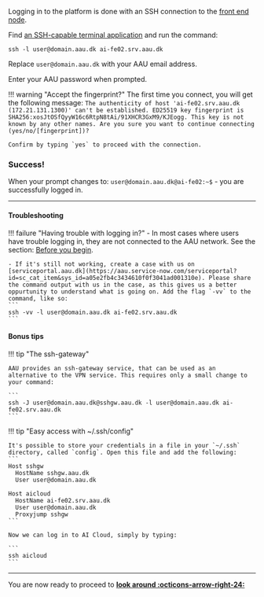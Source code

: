 
Logging in to the platform is done with an SSH connection to the [front end node](/ai-cloud/system-overview/#front-end-node).

Find [an SSH-capable terminal application](/ai-cloud/getting-started/#find-a-terminal-application) and run the command:
```
ssh -l user@domain.aau.dk ai-fe02.srv.aau.dk
```
Replace `user@domain.aau.dk` with your AAU email address.

Enter your AAU password when prompted.

!!! warning "Accept the fingerprint?"
    The first time you connect, you will get the following message:
    ```
    The authenticity of host 'ai-fe02.srv.aau.dk (172.21.131.1300)' can't be established.
    ED25519 key fingerprint is SHA256:xosJtOSfQyyW16c6RtpN8tAi/91XHCR3GxM9/KJEogg.
    This key is not known by any other names.
    Are you sure you want to continue connecting (yes/no/[fingerprint])?
    ```

    Confirm by typing `yes` to proceed with the connection.


### Success!
When your prompt changes to: `user@domain.aau.dk@ai-fe02:~$` - you are successfully logged in.

<hr>


#### Troubleshooting

!!! failure "Having trouble with logging in?"
    - In most cases where users have trouble logging in, they are not connected to the AAU network. See the section: [Before you begin](/ai-cloud/getting-started/).

    - If it's still not working, create a case with us on [serviceportal.aau.dk](https://aau.service-now.com/serviceportal?id=sc_cat_item&sys_id=a05e2fb4c3434610f0f3041ad001310e). Please share the command output with us in the case, as this gives us a better oppurtunity to understand what is going on. Add the flag `-vv` to the command, like so:
    ```
    ssh -vv -l user@domain.aau.dk ai-fe02.srv.aau.dk
    ```
#### Bonus tips

!!! tip "The ssh-gateway"

    AAU provides an ssh-gateway service, that can be used as an alternative to the VPN service. This requires only a small change to your command:

    ```
    ssh -J user@domain.aau.dk@sshgw.aau.dk -l user@domain.aau.dk ai-fe02.srv.aau.dk
    ```

!!! tip "Easy access with ~/.ssh/config"

    It's possible to store your credentials in a file in your `~/.ssh` directory, called `config`. Open this file and add the following:
    ```
    Host sshgw
      HostName sshgw.aau.dk
      User user@domain.aau.dk

    Host aicloud
      HostName ai-fe02.srv.aau.dk
      User user@domain.aau.dk
      Proxyjump sshgw
    ```

    Now we can log in to AI Cloud, simply by typing:

    ```
    ssh aicloud
    ```
<hr>

You are now ready to proceed to [**look around :octicons-arrow-right-24:**](file-management.md)
